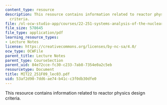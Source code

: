 ```yaml
---
content_type: resource
description: This resource contains information related to reactor physics design
  criteria.
file: /ol-ocw-studio-app/courses/22-251-systems-analysis-of-the-nuclear-fuel-cycle-fall-2009/53af2d907dd6ae74b41cc3f0db30dfe0_MIT22_251F09_lec03.pdf
file_size: 578645
file_type: application/pdf
learning_resource_types:
- Lecture Notes
license: https://creativecommons.org/licenses/by-nc-sa/4.0/
ocw_type: OCWFile
parent_title: Lecture Notes
parent_type: CourseSection
parent_uid: 84e72cce-fc30-c233-7ab8-7354e0a2c5eb
resourcetype: Document
title: MIT22_251F09_lec03.pdf
uid: 53af2d90-7dd6-ae74-b41c-c3f0db30dfe0
---
```

This resource contains information related to reactor physics design criteria.